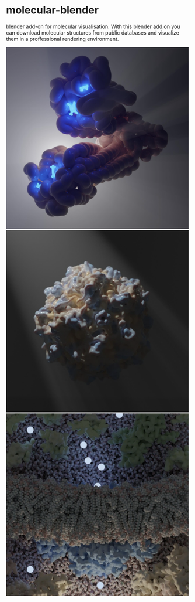 # molecular-blender
blender add-on for molecular visualisation. With this blender add.on you can download molecular structures from public databases and visualize them in a proffessional rendering environment.

<img src="https://github.com/RollerVincent/molecular-blender/blob/master/demo/fumerase.png?raw=true" alt="demo1" style="width:500px;"/>
<img src="https://github.com/RollerVincent/molecular-blender/blob/master/demo/nova_virus.png?raw=true" alt="demo1" style="width:500px;"/>
<img src="https://github.com/RollerVincent/molecular-blender/blob/master/demo/potassium_channel.png?raw=true" alt="demo1" style="width:500px;"/>
